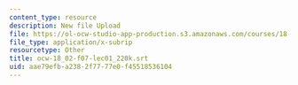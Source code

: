 ```yaml
---
content_type: resource
description: New file Upload
file: https://ol-ocw-studio-app-production.s3.amazonaws.com/courses/18-02sc-multivariable-calculus-fall-2010/aae79efba2382f7777e0f45518536104_ocw-18_02-f07-lec01_220k.srt
file_type: application/x-subrip
resourcetype: Other
title: ocw-18_02-f07-lec01_220k.srt
uid: aae79efb-a238-2f77-77e0-f45518536104
---
```

